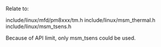 Relate to:

include/linux/mfd/pm8xxx/tm.h
include/linux/msm_thermal.h
include/linux/msm_tsens.h

Because of API limit, only msm_tsens could be used.
